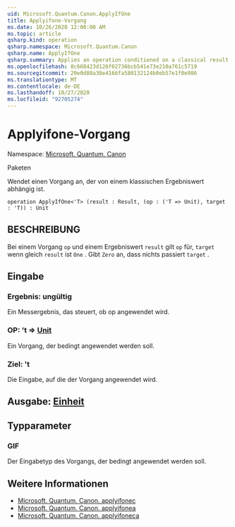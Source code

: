 ```yaml
---
uid: Microsoft.Quantum.Canon.ApplyIfOne
title: Applyifone-Vorgang
ms.date: 10/26/2020 12:00:00 AM
ms.topic: article
qsharp.kind: operation
qsharp.namespace: Microsoft.Quantum.Canon
qsharp.name: ApplyIfOne
qsharp.summary: Applies an operation conditioned on a classical result value being one.
ms.openlocfilehash: 8c668423d126f02736bcb541e73e210a761c5719
ms.sourcegitcommit: 29e0d88a30e4166fa580132124b0eb57e1f0e986
ms.translationtype: MT
ms.contentlocale: de-DE
ms.lasthandoff: 10/27/2020
ms.locfileid: "92705274"
---
```

# <a name="applyifone-operation"></a>Applyifone-Vorgang

Namespace: [Microsoft. Quantum. Canon](xref:Microsoft.Quantum.Canon)

Paketen [](https://nuget.org/packages/)


Wendet einen Vorgang an, der von einem klassischen Ergebniswert abhängig ist.

```qsharp
operation ApplyIfOne<'T> (result : Result, (op : ('T => Unit), target : 'T)) : Unit
```


## <a name="description"></a>BESCHREIBUNG

Bei einem Vorgang `op` und einem Ergebniswert `result` gilt `op` für, `target` wenn gleich `result` ist `One` . Gibt `Zero` an, dass nichts passiert `target` .

## <a name="input"></a>Eingabe

### <a name="result--__invalidresult__"></a>Ergebnis: __ungültig <Result>__

Ein Messergebnis, das steuert, ob op angewendet wird.


### <a name="op--t--unit"></a>OP: 't => [Unit](xref:microsoft.quantum.lang-ref.unit) 

Ein Vorgang, der bedingt angewendet werden soll.


### <a name="target--t"></a>Ziel: 't

Die Eingabe, auf die der Vorgang angewendet wird.



## <a name="output--unit"></a>Ausgabe: [Einheit](xref:microsoft.quantum.lang-ref.unit)



## <a name="type-parameters"></a>Typparameter

### <a name="t"></a>GIF

Der Eingabetyp des Vorgangs, der bedingt angewendet werden soll.

## <a name="see-also"></a>Weitere Informationen

- [Microsoft. Quantum. Canon. applyifonec](xref:Microsoft.Quantum.Canon.ApplyIfOneC)
- [Microsoft. Quantum. Canon. applyifonea](xref:Microsoft.Quantum.Canon.ApplyIfOneA)
- [Microsoft. Quantum. Canon. applyifoneca](xref:Microsoft.Quantum.Canon.ApplyIfOneCA)